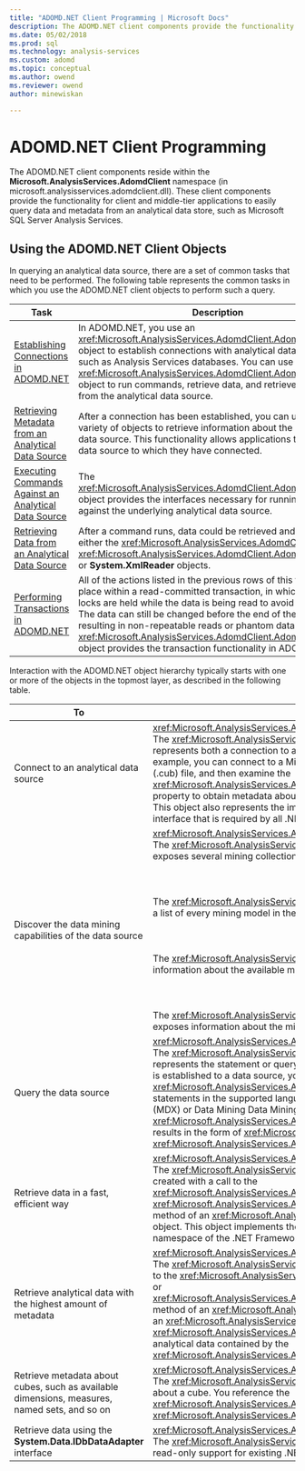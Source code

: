 ```yaml
---
title: "ADOMD.NET Client Programming | Microsoft Docs"
description: The ADOMD.NET client components provide the functionality for client and middle-tier applications to easily query data and metadata from an analytical data store.
ms.date: 05/02/2018
ms.prod: sql
ms.technology: analysis-services
ms.custom: adomd
ms.topic: conceptual
ms.author: owend
ms.reviewer: owend
author: minewiskan

---
```

# ADOMD.NET Client Programming
  The ADOMD.NET client components reside within the **Microsoft.AnalysisServices.AdomdClient** namespace (in microsoft.analysisservices.adomdclient.dll). These client components provide the functionality for client and middle-tier applications to easily query data and metadata from an analytical data store, such as Microsoft SQL Server Analysis Services.  
  
## Using the ADOMD.NET Client Objects  
 In querying an analytical data source, there are a set of common tasks that need to be performed. The following table represents the common tasks in which you use the ADOMD.NET client objects to perform such a query.  
  
|Task|Description|  
|----------|-----------------|  
|[Establishing Connections in ADOMD.NET](connections-in-adomd-net.md)|In ADOMD.NET, you use an <xref:Microsoft.AnalysisServices.AdomdClient.AdomdConnection> object to establish connections with analytical data sources, such as Analysis Services databases. You can use the <xref:Microsoft.AnalysisServices.AdomdClient.AdomdConnection> object to run commands, retrieve data, and retrieve metadata from the analytical data source.|  
|[Retrieving Metadata from an Analytical Data Source](retrieving-metadata-from-an-analytical-data-source.md)|After a connection has been established, you can use a wide variety of objects to retrieve information about the underlying data source. This functionality allows applications to adapt to the data source to which they have connected.|  
|[Executing Commands Against an Analytical Data Source](executing-commands-against-an-analytical-data-source.md)|The <xref:Microsoft.AnalysisServices.AdomdClient.AdomdCommand> object provides the interfaces necessary for running commands against the underlying analytical data source.|  
|[Retrieving Data from an Analytical Data Source](retrieving-data-from-an-analytical-data-source.md)|After a command runs, data could be retrieved and parsed using either the <xref:Microsoft.AnalysisServices.AdomdClient.CellSet>, <xref:Microsoft.AnalysisServices.AdomdClient.AdomdDataReader>, or **System.XmlReader** objects.|  
|[Performing Transactions in ADOMD.NET](connections-in-adomd-net-performing-transactions.md)|All of the actions listed in the previous rows of this table can take place within a read-committed transaction, in which shared locks are held while the data is being read to avoid dirty reads. The data can still be changed before the end of the transaction, resulting in non-repeatable reads or phantom data. The <xref:Microsoft.AnalysisServices.AdomdClient.AdomdTransaction> object provides the transaction functionality in ADOMD.NET.|  
  
 Interaction with the ADOMD.NET object hierarchy typically starts with one or more of the objects in the topmost layer, as described in the following table.  
  
|To|Use this object|  
|--------|---------------------|  
|Connect to an analytical data source|<xref:Microsoft.AnalysisServices.AdomdClient.AdomdConnection><br /> The <xref:Microsoft.AnalysisServices.AdomdClient.AdomdConnection> object represents both a connection to a data source and the data source metadata. For example, you can connect to a Microsoft SQL Server Analysis Services local cube (.cub) file, and then examine the <xref:Microsoft.AnalysisServices.AdomdClient.AdomdConnection.Cubes%2A> property to obtain metadata about the cubes present on the analytical data source. This object also represents the implementation of the **IDbConnection** interface, an interface that is required by all .NET Framework data providers.|  
|Discover the data mining capabilities of the data source|<xref:Microsoft.AnalysisServices.AdomdClient.AdomdConnection><br /> The <xref:Microsoft.AnalysisServices.AdomdClient.AdomdConnection> object exposes several mining collections:<br /><br /><br /><br /> The <xref:Microsoft.AnalysisServices.AdomdClient.MiningModelCollection> contains a list of every mining model in the data source.<br /><br /><br /><br /> The <xref:Microsoft.AnalysisServices.AdomdClient.MiningServiceCollection> provides information about the available mining algorithms.<br /><br /><br /><br /> The <xref:Microsoft.AnalysisServices.AdomdClient.MiningStructureCollection> exposes information about the mining structures on the server.|  
|Query the data source|<xref:Microsoft.AnalysisServices.AdomdClient.AdomdCommand><br /> The <xref:Microsoft.AnalysisServices.AdomdClient.AdomdCommand> object represents the statement or query that will be sent to the server. Once a connection is established to a data source, you use a <xref:Microsoft.AnalysisServices.AdomdClient.AdomdCommand> object to run statements in the supported language, such as Multidimensional Expressions (MDX) or Data Mining Data Mining Extensions (DMX). You can also use a <xref:Microsoft.AnalysisServices.AdomdClient.AdomdCommand> object to return results in the form of <xref:Microsoft.AnalysisServices.AdomdClient.CellSet> or <xref:Microsoft.AnalysisServices.AdomdClient.AdomdDataReader> objects.|  
|Retrieve data in a fast, efficient way|<xref:Microsoft.AnalysisServices.AdomdClient.AdomdDataReader><br /> The <xref:Microsoft.AnalysisServices.AdomdClient.AdomdDataReader> can be created with a call to the <xref:Microsoft.AnalysisServices.AdomdClient.AdomdCommand.Execute%2A> or <xref:Microsoft.AnalysisServices.AdomdClient.AdomdCommand.ExecuteReader%2A> method of an <xref:Microsoft.AnalysisServices.AdomdClient.AdomdCommand> object. This object implements the **IDbDataReader** interface from the **System.Data** namespace of the .NET Framework class library.|  
|Retrieve analytical data with the highest amount of metadata|<xref:Microsoft.AnalysisServices.AdomdClient.CellSet><br /> The <xref:Microsoft.AnalysisServices.AdomdClient.CellSet> can be created with a call to the <xref:Microsoft.AnalysisServices.AdomdClient.AdomdCommand.Execute%2A> or <xref:Microsoft.AnalysisServices.AdomdClient.AdomdCommand.ExecuteCellSet%2A> method of an <xref:Microsoft.AnalysisServices.AdomdClient.AdomdCommand>. Once an <xref:Microsoft.AnalysisServices.AdomdClient.AdomdCommand> has returned a <xref:Microsoft.AnalysisServices.AdomdClient.CellSet>, you can then examine the analytical data contained by the <xref:Microsoft.AnalysisServices.AdomdClient.CellSet>.|  
|Retrieve metadata about cubes, such as available dimensions, measures, named sets, and so on|<xref:Microsoft.AnalysisServices.AdomdClient.CubeDef><br /> The <xref:Microsoft.AnalysisServices.AdomdClient.CubeDef> represents metadata about a cube. You reference the <xref:Microsoft.AnalysisServices.AdomdClient.CubeDef> from the <xref:Microsoft.AnalysisServices.AdomdClient.AdomdConnection>.|  
|Retrieve data using the **System.Data.IDbDataAdapter** interface|<xref:Microsoft.AnalysisServices.AdomdClient.AdomdDataAdapter><br /> The <xref:Microsoft.AnalysisServices.AdomdClient.AdomdDataAdapter> provides read-only support for existing .NET Framework client applications.|